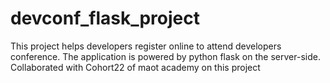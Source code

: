 # devconf_flask_project
This project helps developers register online  to attend  developers conference. The application is powered by python flask on the server-side.
Collaborated with Cohort22 of maot academy on this project
